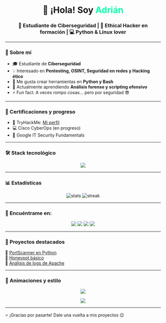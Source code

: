 <h1 align="center">👋 ¡Hola! Soy <span style="color:#00FFAA;">Adrián</span></h1>
<h3 align="center">🔐 Estudiante de Ciberseguridad | 🧠 Ethical Hacker en formación | 💻 Python & Linux lover</h3>

---

### 🚀 Sobre mí
- 🎓 Estudiante de **Ciberseguridad**
- 💡 Interesado en **Pentesting, OSINT, Seguridad en redes y Hacking ético**
- 🧰 Me gusta crear herramientas en **Python y Bash**
- 🌱 Actualmente aprendiendo **Análisis forense y scripting ofensivo**
- ⚡ Fun fact: A veces rompo cosas... pero por seguridad 😎

---

### 🧠 Certificaciones y progreso
- 🧩 TryHackMe: [Mi perfil](https://tryhackme.com/p/TU_USUARIO)
- 💻 Cisco CyberOps (en progreso)
- 📜 Google IT Security Fundamentals

---

### 🛠️ Stack tecnológico
<p align="center">
  <img src="https://skillicons.dev/icons?i=python,linux,bash,git,github,vscode,docker,html,css,js" />
</p>

---

### 📊 Estadísticas
<p align="center">
  <img src="https://github-readme-stats.vercel.app/api?username=AdrianStudio&show_icons=true&theme=radical" alt="stats"/>
  <img src="https://github-readme-streak-stats.herokuapp.com/?user=AdrianStudio&theme=radical" alt="streak"/>
</p>

---

### 💬 Encuéntrame en:
<p align="center">
  <a href="mailto:tuemail@ejemplo.com"><img src="https://img.shields.io/badge/Email-red?logo=gmail&logoColor=white" /></a>
  <a href="https://www.linkedin.com/in/TU_LINKEDIN"><img src="https://img.shields.io/badge/LinkedIn-blue?logo=linkedin&logoColor=white" /></a>
  <a href="https://tryhackme.com/p/TU_USUARIO"><img src="https://img.shields.io/badge/TryHackMe-darkred?logo=tryhackme&logoColor=white" /></a>
  <a href="https://www.hackthebox.com/user/TU_ID"><img src="https://img.shields.io/badge/HackTheBox-green?logo=hackthebox&logoColor=white" /></a>
</p>

---

### 🧩 Proyectos destacados
🔹 [PortScanner en Python](https://github.com/AdrianStudio/PortScanner)  
🔹 [Honeypot básico](https://github.com/AdrianStudio/HoneyFlask)  
🔹 [Análisis de logs de Apache](https://github.com/AdrianStudio/LogHunter)

---

### 🎯 Animaciones y estilo
<p align="center">
  <img src="https://readme-typing-svg.herokuapp.com?color=00FFAA&size=22&center=true&vCenter=true&width=600&lines=Hacker+Ético+en+proceso;Ciberseguridad+%7C+Python+%7C+Linux;Aprendiendo+y+rompiendo+cosas;Bienvenido+a+mi+perfil!"/>
</p>

<p align="center">
  <img src="https://github-profile-trophy.vercel.app/?username=AdrianStudio&theme=onedark&row=1&column=6" />
</p>

---

⭐ ¡Gracias por pasarte! Dale una vuelta a mis proyectos 😉
